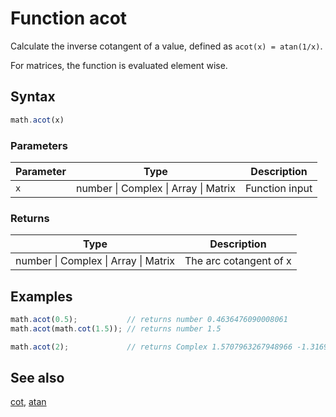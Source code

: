 <!-- Note: This file is automatically generated from source code comments. Changes made in this file will be overridden. -->

# Function acot

Calculate the inverse cotangent of a value, defined as `acot(x) = atan(1/x)`.

For matrices, the function is evaluated element wise.


## Syntax

```js
math.acot(x)
```

### Parameters

Parameter | Type | Description
--------- | ---- | -----------
`x` | number &#124; Complex &#124; Array &#124; Matrix | Function input

### Returns

Type | Description
---- | -----------
number &#124; Complex &#124; Array &#124; Matrix | The arc cotangent of x


## Examples

```js
math.acot(0.5);           // returns number 0.4636476090008061
math.acot(math.cot(1.5)); // returns number 1.5

math.acot(2);             // returns Complex 1.5707963267948966 -1.3169578969248166 i
```


## See also

[cot](cot.md),
[atan](atan.md)
